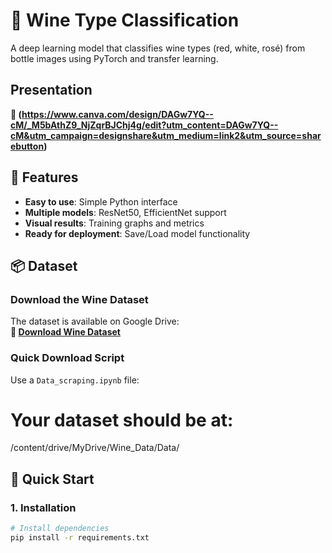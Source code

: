 # 🍷 Wine Type Classification

A deep learning model that classifies wine types (red, white, rosé) from bottle images using PyTorch and transfer learning.

## Presentation 

**🔗 (https://www.canva.com/design/DAGw7YQ--cM/_M5bAthZ9_NjZqrBJChj4g/edit?utm_content=DAGw7YQ--cM&utm_campaign=designshare&utm_medium=link2&utm_source=sharebutton)**

## 🌟 Features

- **Easy to use**: Simple Python interface
- **Multiple models**: ResNet50, EfficientNet support
- **Visual results**: Training graphs and metrics
- **Ready for deployment**: Save/Load model functionality

## 📦 Dataset

### Download the Wine Dataset

The dataset is available on Google Drive:  
**🔗 [Download Wine Dataset](https://drive.google.com/drive/u/0/folders/1dvl1Nx9qyT5OXhNyZecLGBB1QXD4jg1J)**

### Quick Download Script

Use a `Data_scraping.ipynb` file:

# Your dataset should be at:
 /content/drive/MyDrive/Wine_Data/Data/

## 🚀 Quick Start

### 1. Installation

```bash
# Install dependencies
pip install -r requirements.txt

